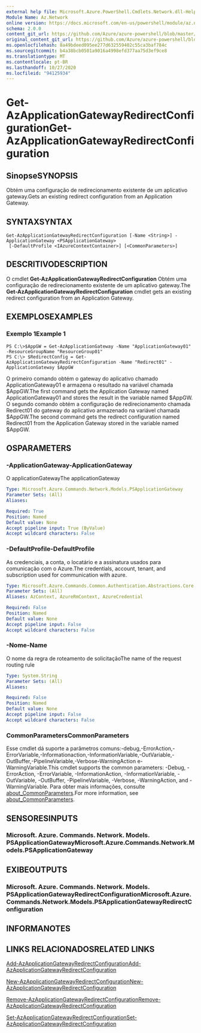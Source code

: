 ```yaml
---
external help file: Microsoft.Azure.PowerShell.Cmdlets.Network.dll-Help.xml
Module Name: Az.Network
online version: https://docs.microsoft.com/en-us/powershell/module/az.network/get-azapplicationgatewayredirectconfiguration
schema: 2.0.0
content_git_url: https://github.com/Azure/azure-powershell/blob/master/src/Network/Network/help/Get-AzApplicationGatewayRedirectConfiguration.md
original_content_git_url: https://github.com/Azure/azure-powershell/blob/master/src/Network/Network/help/Get-AzApplicationGatewayRedirectConfiguration.md
ms.openlocfilehash: 8a49bdeed095ee277d632559402c55ca3baf784c
ms.sourcegitcommit: b4a38bcb0501a9016a4998efd377aa75d3ef9ce8
ms.translationtype: MT
ms.contentlocale: pt-BR
ms.lasthandoff: 10/27/2020
ms.locfileid: "94125934"
---
```

# <span data-ttu-id="c69ed-101">Get-AzApplicationGatewayRedirectConfiguration</span><span class="sxs-lookup"><span data-stu-id="c69ed-101">Get-AzApplicationGatewayRedirectConfiguration</span></span>

## <span data-ttu-id="c69ed-102">Sinopse</span><span class="sxs-lookup"><span data-stu-id="c69ed-102">SYNOPSIS</span></span>
<span data-ttu-id="c69ed-103">Obtém uma configuração de redirecionamento existente de um aplicativo gateway.</span><span class="sxs-lookup"><span data-stu-id="c69ed-103">Gets an existing redirect configuration from an Application Gateway.</span></span>

## <span data-ttu-id="c69ed-104">SYNTAX</span><span class="sxs-lookup"><span data-stu-id="c69ed-104">SYNTAX</span></span>

```
Get-AzApplicationGatewayRedirectConfiguration [-Name <String>] -ApplicationGateway <PSApplicationGateway>
 [-DefaultProfile <IAzureContextContainer>] [<CommonParameters>]
```

## <span data-ttu-id="c69ed-105">DESCRITIVO</span><span class="sxs-lookup"><span data-stu-id="c69ed-105">DESCRIPTION</span></span>
<span data-ttu-id="c69ed-106">O cmdlet **Get-AzApplicationGatewayRedirectConfiguration** Obtém uma configuração de redirecionamento existente de um aplicativo gateway.</span><span class="sxs-lookup"><span data-stu-id="c69ed-106">The **Get-AzApplicationGatewayRedirectConfiguration** cmdlet gets an existing redirect configuration from an Application Gateway.</span></span>

## <span data-ttu-id="c69ed-107">EXEMPLOS</span><span class="sxs-lookup"><span data-stu-id="c69ed-107">EXAMPLES</span></span>

### <span data-ttu-id="c69ed-108">Exemplo 1</span><span class="sxs-lookup"><span data-stu-id="c69ed-108">Example 1</span></span>
```
PS C:\>$AppGW = Get-AzApplicationGateway -Name "ApplicationGateway01" -ResourceGroupName "ResourceGroup01"
PS C:\> $RedirectConfig = Get-AzApplicationGatewayRedirectConfiguration -Name "Redirect01" -ApplicationGateway $AppGW
```

<span data-ttu-id="c69ed-109">O primeiro comando obtém o gateway do aplicativo chamado ApplicationGateway01 e armazena o resultado na variável chamada $AppGW.</span><span class="sxs-lookup"><span data-stu-id="c69ed-109">The first command gets the Application Gateway named ApplicationGateway01 and stores the result in the variable named $AppGW.</span></span>
<span data-ttu-id="c69ed-110">O segundo comando obtém a configuração de redirecionamento chamada Redirect01 do gateway do aplicativo armazenado na variável chamada $AppGW.</span><span class="sxs-lookup"><span data-stu-id="c69ed-110">The second command gets the redirect configuration named Redirect01 from the Application Gateway stored in the variable named $AppGW.</span></span>

## <span data-ttu-id="c69ed-111">OS</span><span class="sxs-lookup"><span data-stu-id="c69ed-111">PARAMETERS</span></span>

### <span data-ttu-id="c69ed-112">-ApplicationGateway</span><span class="sxs-lookup"><span data-stu-id="c69ed-112">-ApplicationGateway</span></span>
<span data-ttu-id="c69ed-113">O applicationGateway</span><span class="sxs-lookup"><span data-stu-id="c69ed-113">The applicationGateway</span></span>

```yaml
Type: Microsoft.Azure.Commands.Network.Models.PSApplicationGateway
Parameter Sets: (All)
Aliases:

Required: True
Position: Named
Default value: None
Accept pipeline input: True (ByValue)
Accept wildcard characters: False
```

### <span data-ttu-id="c69ed-114">-DefaultProfile</span><span class="sxs-lookup"><span data-stu-id="c69ed-114">-DefaultProfile</span></span>
<span data-ttu-id="c69ed-115">As credenciais, a conta, o locatário e a assinatura usados para comunicação com o Azure.</span><span class="sxs-lookup"><span data-stu-id="c69ed-115">The credentials, account, tenant, and subscription used for communication with azure.</span></span>

```yaml
Type: Microsoft.Azure.Commands.Common.Authentication.Abstractions.Core.IAzureContextContainer
Parameter Sets: (All)
Aliases: AzContext, AzureRmContext, AzureCredential

Required: False
Position: Named
Default value: None
Accept pipeline input: False
Accept wildcard characters: False
```

### <span data-ttu-id="c69ed-116">-Nome</span><span class="sxs-lookup"><span data-stu-id="c69ed-116">-Name</span></span>
<span data-ttu-id="c69ed-117">O nome da regra de roteamento de solicitação</span><span class="sxs-lookup"><span data-stu-id="c69ed-117">The name of the request routing rule</span></span>

```yaml
Type: System.String
Parameter Sets: (All)
Aliases:

Required: False
Position: Named
Default value: None
Accept pipeline input: False
Accept wildcard characters: False
```

### <span data-ttu-id="c69ed-118">CommonParameters</span><span class="sxs-lookup"><span data-stu-id="c69ed-118">CommonParameters</span></span>
<span data-ttu-id="c69ed-119">Esse cmdlet dá suporte a parâmetros comuns:-debug,-ErrorAction,-ErrorVariable,-Informationaction,-InformationVariable,-OutVariable,-OutBuffer,-PipelineVariable,-Verbose-WarningAction e-WarningVariable.</span><span class="sxs-lookup"><span data-stu-id="c69ed-119">This cmdlet supports the common parameters: -Debug, -ErrorAction, -ErrorVariable, -InformationAction, -InformationVariable, -OutVariable, -OutBuffer, -PipelineVariable, -Verbose, -WarningAction, and -WarningVariable.</span></span> <span data-ttu-id="c69ed-120">Para obter mais informações, consulte [about_CommonParameters](http://go.microsoft.com/fwlink/?LinkID=113216).</span><span class="sxs-lookup"><span data-stu-id="c69ed-120">For more information, see [about_CommonParameters](http://go.microsoft.com/fwlink/?LinkID=113216).</span></span>

## <span data-ttu-id="c69ed-121">SENSORES</span><span class="sxs-lookup"><span data-stu-id="c69ed-121">INPUTS</span></span>

### <span data-ttu-id="c69ed-122">Microsoft. Azure. Commands. Network. Models. PSApplicationGateway</span><span class="sxs-lookup"><span data-stu-id="c69ed-122">Microsoft.Azure.Commands.Network.Models.PSApplicationGateway</span></span>

## <span data-ttu-id="c69ed-123">EXIBE</span><span class="sxs-lookup"><span data-stu-id="c69ed-123">OUTPUTS</span></span>

### <span data-ttu-id="c69ed-124">Microsoft. Azure. Commands. Network. Models. PSApplicationGatewayRedirectConfiguration</span><span class="sxs-lookup"><span data-stu-id="c69ed-124">Microsoft.Azure.Commands.Network.Models.PSApplicationGatewayRedirectConfiguration</span></span>

## <span data-ttu-id="c69ed-125">INFORMA</span><span class="sxs-lookup"><span data-stu-id="c69ed-125">NOTES</span></span>

## <span data-ttu-id="c69ed-126">LINKS RELACIONADOS</span><span class="sxs-lookup"><span data-stu-id="c69ed-126">RELATED LINKS</span></span>

[<span data-ttu-id="c69ed-127">Add-AzApplicationGatewayRedirectConfiguration</span><span class="sxs-lookup"><span data-stu-id="c69ed-127">Add-AzApplicationGatewayRedirectConfiguration</span></span>](./Add-AzApplicationGatewayRedirectConfiguration.md)

[<span data-ttu-id="c69ed-128">New-AzApplicationGatewayRedirectConfiguration</span><span class="sxs-lookup"><span data-stu-id="c69ed-128">New-AzApplicationGatewayRedirectConfiguration</span></span>](./New-AzApplicationGatewayRedirectConfiguration.md)

[<span data-ttu-id="c69ed-129">Remove-AzApplicationGatewayRedirectConfiguration</span><span class="sxs-lookup"><span data-stu-id="c69ed-129">Remove-AzApplicationGatewayRedirectConfiguration</span></span>](./Remove-AzApplicationGatewayRedirectConfiguration.md)

[<span data-ttu-id="c69ed-130">Set-AzApplicationGatewayRedirectConfiguration</span><span class="sxs-lookup"><span data-stu-id="c69ed-130">Set-AzApplicationGatewayRedirectConfiguration</span></span>](./Set-AzApplicationGatewayRedirectConfiguration.md)
